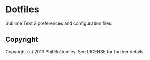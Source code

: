 # Dotfiles

Sublime Text 2 preferences and configuration files.

## Copyright

Copyright (c) 2013 Phil Bottomley. See LICENSE for further details.
